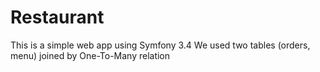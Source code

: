 # Restaurant
This is a simple web app using Symfony 3.4 
We used two tables (orders, menu) joined by One-To-Many relation
